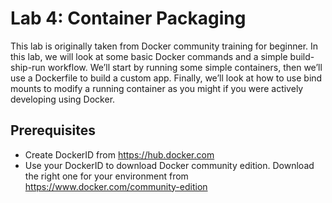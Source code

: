 # Lab 4: Container Packaging

This lab is originally taken from Docker community training for beginner. In this lab, we will look at some basic Docker commands and a simple build-ship-run workflow. We’ll start by running some simple containers, then we’ll use a Dockerfile to build a custom app. Finally, we’ll look at how to use bind mounts to modify a running container as you might if you were actively developing using Docker.



## Prerequisites

* Create DockerID from https://hub.docker.com
* Use your DockerID to download Docker community edition. Download the right one for your environment from https://www.docker.com/community-edition



